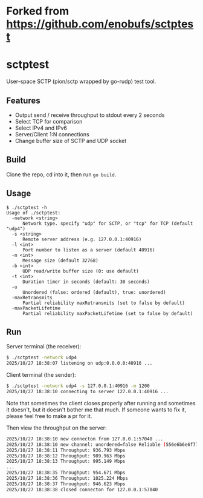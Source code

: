 # Forked from https://github.com/enobufs/sctptest

# sctptest

User-space SCTP (pion/sctp wrapped by go-rudp) test tool.

## Features
* Output send / receive throughput to stdout every 2 seconds
* Select TCP for comparison
* Select IPv4 and IPv6
* Server/Client 1:N connections
* Change buffer size of SCTP and UDP socket

## Build
Clone the repo, cd into it, then run `go build`.

## Usage
```
$ ./sctptest -h
Usage of ./sctptest:
  -network <string>
      Network type. specify "udp" for SCTP, or "tcp" for TCP (default "udp4")
  -s <string>
      Remote server address (e.g. 127.0.0.1:40916)
  -l <int>
      Port number to listen as a server (default 40916)
  -m <int>
      Message size (default 32768)
  -b <int>
      UDP read/write buffer size (0: use default)
  -t <int>
      Duration timer in seconds (default: 30 seconds)
  -u
      Unordered (false: ordered (default), true: unordered)
  -maxRetransmits
      Partial reliability maxRetransmits (set to false by default)
  -maxPacketLifetime
      Partial reliability maxPacketLifetime (set to false by default)
```

## Run
Server terminal (the receiver):
```sh
$ ./sctptest -network udp4
2025/10/27 18:38:07 listening on udp:0.0.0.0:40916 ...
```

Client terminal (the sender):
```sh
$ ./sctptest -network udp4 -s 127.0.0.1:40916 -m 1200
2025/10/27 18:38:10 connecting to server 127.0.0.1:40916 ...
```

Note that sometimes the client closes properly after running and sometimes it doesn't, but it doesn't bother me that much. If someone wants to fix it, please feel free to make a pr for it.

Then view the throughput on the server:
```sh
2025/10/27 18:38:10 new connecton from 127.0.0.1:57040 ...
2025/10/27 18:38:10 new channel: unordered=false Reliable (556e6b6e6f776e)
2025/10/27 18:38:11 Throughput: 936.793 Mbps
2025/10/27 18:38:12 Throughput: 989.963 Mbps
2025/10/27 18:38:13 Throughput: 995.149 Mbps
...
2025/10/27 18:38:35 Throughput: 954.671 Mbps
2025/10/27 18:38:36 Throughput: 1025.224 Mbps
2025/10/27 18:38:37 Throughput: 946.623 Mbps
2025/10/27 18:38:38 closed connecton for 127.0.0.1:57040
```
